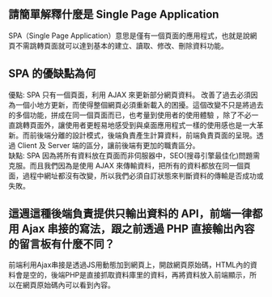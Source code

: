 ## 請簡單解釋什麼是 Single Page Application
SPA（Single Page Application）意思是僅有一個頁面的應用程式，也就是說網頁不需跳轉頁面就可以達到基本的建立、讀取、修改、刪除資料功能。

## SPA 的優缺點為何
優點: SPA 只有一個頁面，利用 AJAX 來更新部分網頁資料。 改善了過去必須因為一個小地方更新，而使得整個網頁必須重新載入的困擾。這個改變不只是將過去的多個功能，拼成在同一個頁面而已，也考量到使用者的使用體驗 ，除了不必一直跳轉頁面外，讓使用者更輕易地感受到與桌面應用程式一樣的使用感也是一大革新。而前後端分離的設計模式，後端負責產生計算資料，前端負責頁面的呈現。透過 Client 及 Server 端的區分，讓前後端有更加的職責區分。  
缺點:  SPA 因為將所有資料放在頁面而非伺服器中，SEO(搜尋引擎最佳化)問題需克服。而且我們因為是使用 AJAX 來傳輸資料，把所有的資料都放在同一個頁面，過程中網址都沒有改變，所以我們必須自訂狀態來判斷資料的傳輸是否成功或失敗。

## 這週這種後端負責提供只輸出資料的 API，前端一律都用 Ajax 串接的寫法，跟之前透過 PHP 直接輸出內容的留言板有什麼不同？
前端利用Ajax串接是透過JS用動態加到網頁上，開啟網頁原始碼，HTML內的資料會是空的，後端PHP是直接抓取資料庫里的資料，再將資料放入前端顯示，所以在網頁原始碼內可以看到內容。
